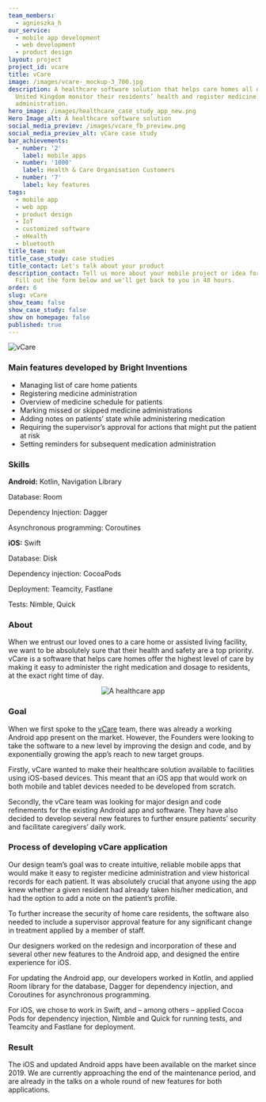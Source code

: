 ```yaml
---
team_members:
  - agnieszka_h
our_service:
  - mobile app development
  - web development
  - product design
layout: project
project_id: vcare
title: vCare
image: /images/vcare-_mockup-3_700.jpg
description: A healthcare software solution that helps care homes all over the
  United Kingdom monitor their residents’ health and register medicine
  administration.
hero_image: /images/healthcare_case_study_app_new.png
Hero Image_alt: A healthcare software solution
social_media_previev: /images/vcare_fb_preview.png
social_media_previev_alt: vCare case study
bar_achievements:
  - number: '2'
    label: mobile apps
  - number: '1000'
    label: Health & Care Organisation Customers
  - number: '7'
    label: key features
tags:
  - mobile app
  - web app
  - product design
  - IoT
  - customized software
  - eHealth
  - bluetooth
title_team: team
title_case_study: case studies
title_contact: Let's talk about your product
description_contact: Tell us more about your mobile project or idea for an app.
  Fill out the form below and we'll get back to you in 48 hours.
order: 6
slug: vCare
show_team: false
show_case_study: false
show on homepage: false
published: true
---
```

<div class="image"><img src="/images/vcare.png" alt="vCare" title="vCare"  /> </div>

### Main features developed by Bright Inventions

* Managing list of care home patients 
* Registering medicine administration
* Overview of medicine schedule for patients
* Marking missed or skipped medicine administrations
* Adding notes on patients’ state while administering medication
* Requiring the supervisor’s approval for actions that might put the patient at risk
* Setting reminders for subsequent medication administration

### Skills

**Android:** Kotlin, Navigation Library

Database: Room

Dependency Injection: Dagger

Asynchronous programming: Coroutines

**iOS:** Swift

Database: Disk

Dependency injection: CocoaPods

Deployment: Teamcity, Fastlane

Tests: Nimble, Quick

### About

When we entrust our loved ones to a care home or assisted living facility, we want to be absolutely sure that their health and safety are a top priority. vCare is a software that helps care homes offer the highest level of care by making it easy to administer the right medication and dosage to residents, at the exact right time of day.

<center>

![A healthcare app](/images/vcare_app.png)

</center>

### Goal

When we first spoke to the [vCare](https://www.vcaresystems.co.uk) team, there was already a working Android app present on the market. However, the Founders were looking to take the software to a new level by improving the design and code, and by exponentially growing the app’s reach to new target groups.

Firstly, vCare wanted to make their healthcare solution available to facilities using iOS-based devices. This meant that an iOS app that would work on both mobile and tablet devices needed to be developed from scratch.

Secondly, the vCare team was looking for major design and code refinements for the existing Android app and software. They have also decided to develop several new features to further ensure patients’ security and facilitate caregivers’ daily work.

### Process of developing vCare application

Our design team’s goal was to create intuitive, reliable mobile apps that would make it easy to register medicine administration and view historical records for each patient. It was absolutely crucial that anyone using the app knew whether a given resident had already taken his/her medication, and had the option to add a note on the patient’s profile.

To further increase the security of home care residents, the software also needed to include a supervisor approval feature for any significant change in treatment applied by a member of staff.

Our designers worked on the redesign and incorporation of these and several other new features to the Android app, and designed the entire experience for iOS.

For updating the Android app, our developers worked in Kotlin, and applied Room library for the database, Dagger for dependency injection, and Coroutines for asynchronous programming.

For iOS, we chose to work in Swift, and – among others – applied Cocoa Pods for dependency injection, Nimble and Quick for running tests, and Teamcity and Fastlane for deployment.

### Result

The iOS and updated Android apps have been available on the market since 2019. We are currently approaching the end of the maintenance period, and are already in the talks on a whole round of new features for both applications.